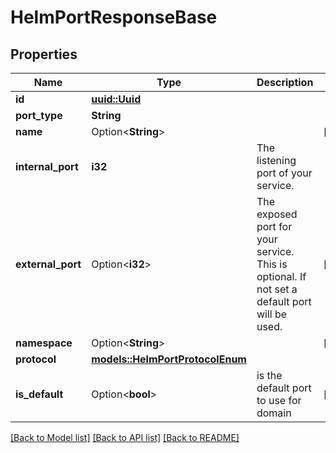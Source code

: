 # HelmPortResponseBase

## Properties

Name | Type | Description | Notes
------------ | ------------- | ------------- | -------------
**id** | [**uuid::Uuid**](uuid::Uuid.md) |  | 
**port_type** | **String** |  | 
**name** | Option<**String**> |  | [optional]
**internal_port** | **i32** | The listening port of your service. | 
**external_port** | Option<**i32**> | The exposed port for your service. This is optional. If not set a default port will be used. | [optional]
**namespace** | Option<**String**> |  | [optional]
**protocol** | [**models::HelmPortProtocolEnum**](HelmPortProtocolEnum.md) |  | 
**is_default** | Option<**bool**> | is the default port to use for domain | [optional]

[[Back to Model list]](../README.md#documentation-for-models) [[Back to API list]](../README.md#documentation-for-api-endpoints) [[Back to README]](../README.md)


